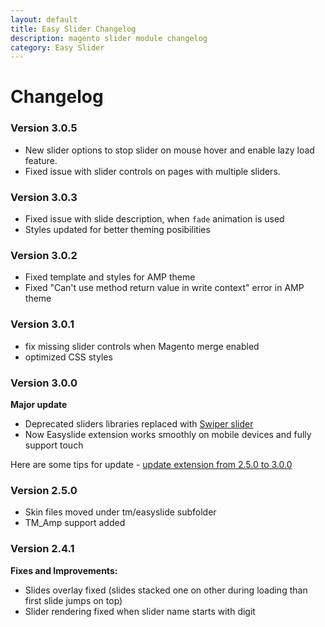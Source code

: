 ```yaml
---
layout: default
title: Easy Slider Changelog
description: magento slider module changelog
category: Easy Slider
---
```


# Changelog

### Version 3.0.5

 -  New slider options to stop slider on mouse hover and enable lazy load
    feature.
 -  Fixed issue with slider controls on pages with multiple sliders.

### Version 3.0.3

 -  Fixed issue with slide description, when `fade` animation is used
 -  Styles updated for better theming posibilities

### Version 3.0.2

 -  Fixed template and styles for AMP theme
 -  Fixed "Can't use method return value in write context" error in AMP theme

### Version 3.0.1

 -  fix missing slider controls when Magento merge enabled
 -  optimized CSS styles

### Version 3.0.0

**Major update**

 -  Deprecated sliders libraries replaced with [Swiper slider](http://idangero.us/swiper)
 -  Now Easyslide extension works smoothly on mobile devices and fully support
    touch

Here are some tips for update - [update extension from 2.5.0 to 3.0.0](../installation/#update-extension-from-250-to-300)

### Version 2.5.0

 -  Skin files moved under tm/easyslide subfolder
 -  TM_Amp support added

### Version 2.4.1

**Fixes and Improvements:**

 -  Slides overlay fixed (slides stacked one on other during loading than
    first slide jumps on top)
 -  Slider rendering fixed when slider name starts with digit
